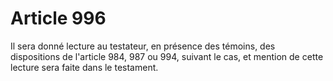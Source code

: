 # Article 996

Il sera donné lecture au testateur, en présence des témoins, des dispositions de l'article 984, 987 ou 994, suivant le cas, et mention de cette lecture sera faite dans le testament.